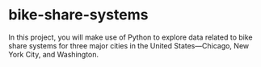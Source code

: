 # bike-share-systems
In this project, you will make use of Python to explore data related to bike share systems for three major cities in the United States—Chicago, New York City, and Washington.
